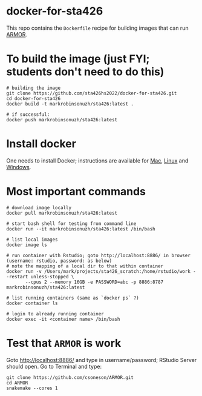 # docker-for-sta426
This repo contains the `Dockerfile` recipe for building images that can run [ARMOR](https://github.com/csoneson/ARMOR).

# To build the image (just FYI; students don't need to do this)

```
# building the image
git clone https://github.com/sta426hs2022/docker-for-sta426.git
cd docker-for-sta426
docker build -t markrobinsonuzh/sta426:latest .

# if successful:
docker push markrobinsonuzh/sta426:latest
```

# Install docker

One needs to install Docker; instructions are available for [Mac](https://docs.docker.com/desktop/install/mac-install/), [Linux](https://docs.docker.com/desktop/install/linux-install/) and [Windows](https://docs.docker.com/desktop/install/windows-install/).  


# Most important commands

```
# download image locally
docker pull markrobinsonuzh/sta426:latest

# start bash shell for testing from command line
docker run --it markrobinsonuzh/sta426:latest /bin/bash

# list local images
docker image ls

# run container with Rstudio; goto http://localhost:8886/ in browser (username: rstudio, password: as below)
# note the mapping of a local dir to that within container
docker run -v /Users/mark/projects/sta426_scratch:/home/rstudio/work --restart unless-stopped \
       --cpus 2 --memory 16GB -e PASSWORD=abc -p 8886:8787 markrobinsonuzh/sta426:latest

# list running containers (same as `docker ps` ?)
docker container ls

# login to already running container
docker exec -it <container name> /bin/bash
```

# Test that `ARMOR` is work

Goto [http://localhost:8886/](http://localhost:8886/) and type in username/password; RStudio Server should open. Go to Terminal and type:

```
git clone https://github.com/csoneson/ARMOR.git
cd ARMOR
snakemake --cores 1
```

